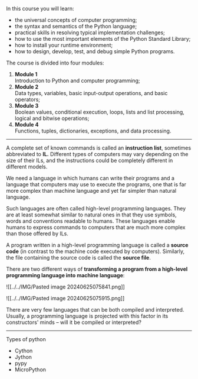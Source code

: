 In this course you will learn:

- the universal concepts of computer programming;
- the syntax and semantics of the Python language;
- practical skills in resolving typical implementation challenges;
- how to use the most important elements of the Python Standard Library;
- how to install your runtime environment;
- how to design, develop, test, and debug simple Python programs.

The course is divided into four modules:

1. **Module 1**  
    Introduction to Python and computer programming;
2. **Module 2**  
    Data types, variables, basic input-output operations, and basic operators;
3. **Module 3**  
    Boolean values, conditional execution, loops, lists and list processing, logical and bitwise operations;
4. **Module 4**  
    Functions, tuples, dictionaries, exceptions, and data processing.

---

A complete set of known commands is called an **instruction list**, sometimes abbreviated to **IL.** Different types of computers may vary depending on the size of their ILs, and the instructions could be completely different in different models.

We need a language in which humans can write their programs and a language that computers may use to execute the programs, one that is far more complex than machine language and yet far simpler than natural language.

Such languages are often called high-level programming languages. They are at least somewhat similar to natural ones in that they use symbols, words and conventions readable to humans. These languages enable humans to express commands to computers that are much more complex than those offered by ILs.

A program written in a high-level programming language is called a **source code** (in contrast to the machine code executed by computers). Similarly, the file containing the source code is called the **source file**.

There are two different ways of **transforming a program from a high-level programming language into machine language**:

![[../../IMG/Pasted image 20240625075841.png]]

![[../../IMG/Pasted image 20240625075915.png]]

There are very few languages that can be both compiled and interpreted. Usually, a programming language is projected with this factor in its constructors' minds – will it be compiled or interpreted?

---

Types of python
- Cython
- Jython
- pypy
- MicroPython

